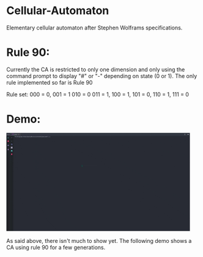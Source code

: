 # Cellular-Automaton
Elementary cellular automaton after Stephen Wolframs specifications.

# Rule 90:
Currently the CA is restricted to only one dimension and only using the command prompt
to display "#" or "-" depending on state (0 or 1). The only rule implemented so far is Rule 90

Rule set: 000 = 0, 001 = 1 010 = 0 011 = 1, 100 = 1, 101 = 0, 110 = 1, 111 = 0 

# Demo:
![](giphy.gif)

As said above, there isn't much to show yet.
The following demo shows a CA using rule 90 for a few generations.
